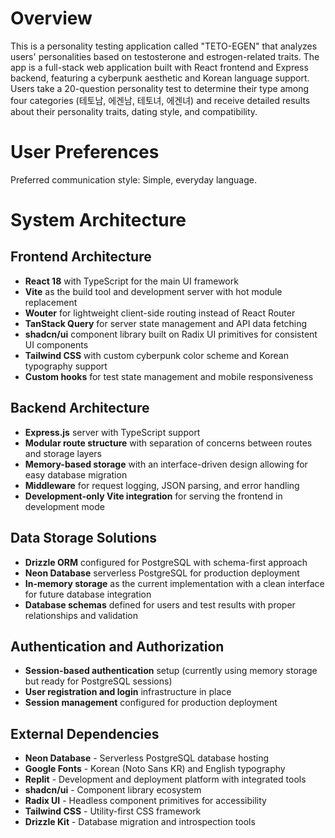 # Overview

This is a personality testing application called "TETO-EGEN" that analyzes users' personalities based on testosterone and estrogen-related traits. The app is a full-stack web application built with React frontend and Express backend, featuring a cyberpunk aesthetic and Korean language support. Users take a 20-question personality test to determine their type among four categories (테토남, 에겐남, 테토녀, 에겐녀) and receive detailed results about their personality traits, dating style, and compatibility.

# User Preferences

Preferred communication style: Simple, everyday language.

# System Architecture

## Frontend Architecture
- **React 18** with TypeScript for the main UI framework
- **Vite** as the build tool and development server with hot module replacement
- **Wouter** for lightweight client-side routing instead of React Router
- **TanStack Query** for server state management and API data fetching
- **shadcn/ui** component library built on Radix UI primitives for consistent UI components
- **Tailwind CSS** with custom cyberpunk color scheme and Korean typography support
- **Custom hooks** for test state management and mobile responsiveness

## Backend Architecture
- **Express.js** server with TypeScript support
- **Modular route structure** with separation of concerns between routes and storage layers
- **Memory-based storage** with an interface-driven design allowing for easy database migration
- **Middleware** for request logging, JSON parsing, and error handling
- **Development-only Vite integration** for serving the frontend in development mode

## Data Storage Solutions
- **Drizzle ORM** configured for PostgreSQL with schema-first approach
- **Neon Database** serverless PostgreSQL for production deployment
- **In-memory storage** as the current implementation with a clean interface for future database integration
- **Database schemas** defined for users and test results with proper relationships and validation

## Authentication and Authorization
- **Session-based authentication** setup (currently using memory storage but ready for PostgreSQL sessions)
- **User registration and login** infrastructure in place
- **Session management** configured for production deployment

## External Dependencies
- **Neon Database** - Serverless PostgreSQL database hosting
- **Google Fonts** - Korean (Noto Sans KR) and English typography
- **Replit** - Development and deployment platform with integrated tools
- **shadcn/ui** - Component library ecosystem
- **Radix UI** - Headless component primitives for accessibility
- **Tailwind CSS** - Utility-first CSS framework
- **Drizzle Kit** - Database migration and introspection tools